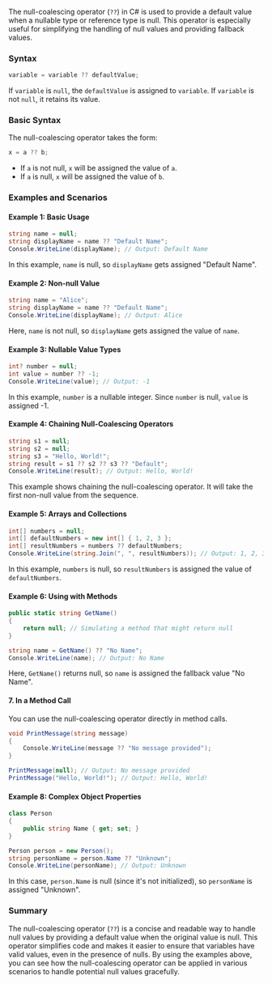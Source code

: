 The null-coalescing operator (`??`) in C# is used to provide a default value when a nullable type or reference type is null. This operator is especially useful for simplifying the handling of null values and providing fallback values.

### Syntax

```csharp
variable = variable ?? defaultValue;
```
If `variable` is `null`, the `defaultValue` is assigned to `variable`. If `variable` is not `null`, it retains its value.

### Basic Syntax

The null-coalescing operator takes the form:
```csharp
x = a ?? b;
```
- If `a` is not null, `x` will be assigned the value of `a`.
- If `a` is null, `x` will be assigned the value of `b`.

### Examples and Scenarios

#### Example 1: Basic Usage
```csharp
string name = null;
string displayName = name ?? "Default Name";
Console.WriteLine(displayName); // Output: Default Name
```
In this example, `name` is null, so `displayName` gets assigned "Default Name".

#### Example 2: Non-null Value
```csharp
string name = "Alice";
string displayName = name ?? "Default Name";
Console.WriteLine(displayName); // Output: Alice
```
Here, `name` is not null, so `displayName` gets assigned the value of `name`.

#### Example 3: Nullable Value Types
```csharp
int? number = null;
int value = number ?? -1;
Console.WriteLine(value); // Output: -1
```
In this example, `number` is a nullable integer. Since `number` is null, `value` is assigned -1.

#### Example 4: Chaining Null-Coalescing Operators
```csharp
string s1 = null;
string s2 = null;
string s3 = "Hello, World!";
string result = s1 ?? s2 ?? s3 ?? "Default";
Console.WriteLine(result); // Output: Hello, World!
```
This example shows chaining the null-coalescing operator. It will take the first non-null value from the sequence.

#### Example 5: Arrays and Collections
```csharp
int[] numbers = null;
int[] defaultNumbers = new int[] { 1, 2, 3 };
int[] resultNumbers = numbers ?? defaultNumbers;
Console.WriteLine(string.Join(", ", resultNumbers)); // Output: 1, 2, 3
```
In this example, `numbers` is null, so `resultNumbers` is assigned the value of `defaultNumbers`.

#### Example 6: Using with Methods
```csharp
public static string GetName()
{
    return null; // Simulating a method that might return null
}

string name = GetName() ?? "No Name";
Console.WriteLine(name); // Output: No Name
```
Here, `GetName()` returns null, so `name` is assigned the fallback value "No Name".

#### 7. In a Method Call

You can use the null-coalescing operator directly in method calls.

```csharp
void PrintMessage(string message)
{
    Console.WriteLine(message ?? "No message provided");
}

PrintMessage(null); // Output: No message provided
PrintMessage("Hello, World!"); // Output: Hello, World!
```
#### Example 8: Complex Object Properties
```csharp
class Person
{
    public string Name { get; set; }
}

Person person = new Person();
string personName = person.Name ?? "Unknown";
Console.WriteLine(personName); // Output: Unknown
```
In this case, `person.Name` is null (since it's not initialized), so `personName` is assigned "Unknown".

### Summary

The null-coalescing operator (`??`) is a concise and readable way to handle null values by providing a default value when the original value is null. This operator simplifies code and makes it easier to ensure that variables have valid values, even in the presence of nulls. By using the examples above, you can see how the null-coalescing operator can be applied in various scenarios to handle potential null values gracefully.
